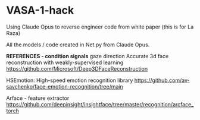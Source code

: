 # VASA-1-hack
Using Claude Opus to reverse engineer code from white paper (this is for La Raza)





All the models / code created in Net.py from Claude Opus.




**REFERENCES - condition signals**
gaze direction
Accurate 3d face reconstruction with weakly-supervised learning
https://github.com/Microsoft/Deep3DFaceReconstruction

HSEmotion: High-speed emotion recognition library
https://github.com/av-savchenko/face-emotion-recognition/tree/main


Arface - feature extractor
https://github.com/deepinsight/insightface/tree/master/recognition/arcface_torch

